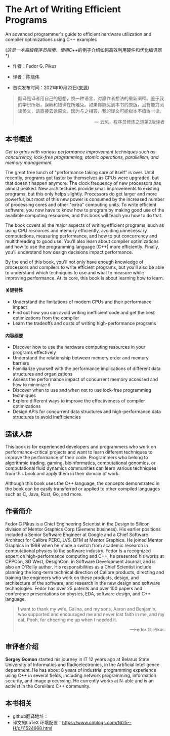 # The Art of Writing Efficient Programs

An advanced programmer's guide to efficient hardware utilization and compiler optimizations using C++ examples

(*这是一本高级程序员指南，使用C*++的例子介绍如何高效利用硬件和优化编译器*)

* 作者：Fedor G. Pikus

* 译者：陈晓伟

* 首次发布时间：2021年10月22日([来源](https://www.amazon.com/Art-Writing-Efficient-Programs-optimizations/dp/1800208111/ref=sr_1_1?crid=3TMU5SFAS6D5M&keywords=The+Art+of+Writing+Efficient+Programs&qid=1643976993&sprefix=%E7%BE%8E%E5%9B%BD%E4%BA%9A%E9%A9%ACthe+art+of+writing+efficient+programs%E9%80%8A%2Caps%2C657&sr=8-1))

> 翻译是译者用自己的思想，换一种语言，对原作者想法的重新阐释。鉴于我的学识所限，误解和错译在所难免。如果你能买到本书的原版，且有能力阅读英文，请直接去读原文。因为与之相较，我的译文可能根本不值得一读。
>
> <p align="right"> — 云风，程序员修炼之道第2版译者</p>

## 本书概述

*Get to grips with various performance improvement techniques such as concurrency, lock-free  programming, atomic operations, parallelism, and memory management.*

The great free lunch of "performance taking care of itself" is over. Until recently, programs got faster by themselves as CPUs were upgraded, but that doesn't happen anymore. The clock frequency of new processors has almost peaked. New architectures provide small improvements to existing programs, but this only helps slightly. Processors do get larger and more powerful, but most of this new power is consumed by the increased number of processing cores and other "extra" computing units. To write efficient software, you now have to know how to program by making good use of the available computing resources, and this book will teach you how to do that.

The book covers all the major aspects of writing efficient programs, such as using CPU resources and memory efficiently, avoiding unnecessary computations, measuring performance, and how to put concurrency and multithreading to good use. You'll also learn about compiler optimizations and how to use the programming language (C++) more efficiently. Finally, you'll understand how design decisions impact performance.

By the end of this book, you'll not only have enough knowledge of processors and compilers to write efficient programs, but you'll also be able to understand which techniques to use and what to measure while improving performance. At its core, this book is about learning how to learn.

#### 关键特性

- Understand the limitations of modern CPUs and their performance impact
- Find out how you can avoid writing inefficient code and get the best optimizations from the compiler
- Learn the tradeoffs and costs of writing high-performance programs

#### 内容纲要

- Discover how to use the hardware computing resources in your programs effectively
- Understand the relationship between memory order and memory barriers
- Familiarize yourself with the performance implications of different data structures and organizations
- Assess the performance impact of concurrent memory accessed and how to minimize it
- Discover when to use and when not to use lock-free programming techniques
- Explore different ways to improve the effectiveness of compiler optimizations
- Design APIs for concurrent data structures and high-performance data structures to avoid inefficiencies



## 适读人群

This book is for experienced developers and programmers who work on performance-critical projects and want to learn different techniques to improve the performance of their code. Programmers who belong to algorithmic trading, gaming, bioinformatics, computational genomics, or computational fluid dynamics  communities can learn various techniques from this book and apply them in their domain of work.

Although this book uses the C++ language, the concepts demonstrated in the book can be easily transferred or applied to other compiled languages such as C, Java, Rust, Go, and more.

## 作者简介

Fedor G Pikus is a Chief Engineering Scientist in the Design to Silicon division of Mentor Graphics Corp (Siemens business). His earlier positions included a Senior Software Engineer at Google and a Chief Software Architect for Calibre PERC, LVS, DFM at Mentor Graphics. He joined Mentor Graphics in 1998 when he made a switch from academic research in computational physics to the software industry. Fedor is a recognized expert on high-performance computing and C++, he presented his works at CPPCon, SD West, DesignCon, in Software Development Journal, and is also an O'Reilly author. His responsibilities as a Chief Scientist include planning the long-term technical direction of Calibre products, directing and training the engineers who work on these products, design, and architecture of the software, and research in the new design and software technologies. Fedor has over 25 patents and over 100 papers and conference presentations on physics, EDA, software design, and C++ language.

> I want to thank my wife, Galina, and my sons, Aaron and Benjamin, who supported and encouraged me and never lost faith in me, and my cat, Pooh, for cheering me up when I needed it.
>
> <p align="right"> —Fedor G. Pikus</p>

## 审评者介绍

**Sergey Gomon** started his journey in IT 12 years ago at Belarus State University of Informatics and Radioelectronics, in the Artificial Intelligence department. He has about 8 years of industrial programming experience using C++ in several fields, including network programming, information security, and image processing. He currently works at N-able and is an activist in the CoreHard C++ community.



## 本书相关

* github翻译地址：
* 译文的LaTeX 环境配置：https://www.cnblogs.com/1625--H/p/11524968.html 

